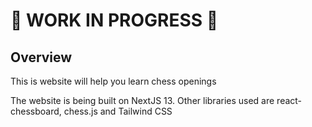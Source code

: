 # :construction: WORK IN PROGRESS :construction:

## Overview

This is website will help you learn chess openings 

The website is being built on NextJS 13. Other libraries used are react-chessboard, chess.js and Tailwind CSS

